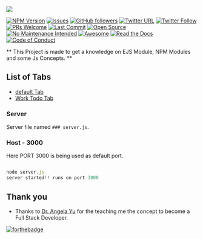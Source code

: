 ![](https://github.com/PPranesh/My_ToDo_version_1/blob/master/public/css/assets/images/logo.png)

[![NPM Version](https://img.shields.io/npm/v/node)](https://img.shields.io/npm/l/todo-list-v1)
[![Issues](https://img.shields.io/github/issues/PPranesh/My_ToDo_version_1)](https://github.com/PPranesh/My_ToDo_version_1/issues)
[![GitHub followers](https://img.shields.io/github/followers/PPranesh?style=social)](https://github.com/PPranesh/My_ToDo_version_1/MyBadges)
[![Twitter URL](https://img.shields.io/twitter/url?style=social&url=https%3A%2F%2Ftwitter.com%2Fpranesh07269610)](https://twitter.com/pranesh07269610)
[![Twitter Follow](https://img.shields.io/twitter/follow/pranesh07269610?style=social)](https://twitter.com/pranesh07269610)
[![PRs Welcome](https://img.shields.io/badge/PRs-welcome-brightgreen.svg?style=flat-square)](http://makeapullrequest.com)
[![Last Commit](https://img.shields.io/github/last-commit/PPranesh/My_ToDo_version_1)]()
[![Open Source](https://badges.frapsoft.com/os/v1/open-source.svg?v=103)](https://opensource.org/)
[![No Maintenance Intended](http://unmaintained.tech/badge.svg)](http://unmaintained.tech/)
[![Awesome](https://cdn.rawgit.com/sindresorhus/awesome/d7305f38d29fed78fa85652e3a63e154dd8e8829/media/badge.svg)](https://github.com/sindresorhus/awesome)
[![Read the Docs](https://readthedocs.org/projects/yt2mp3/badge/?version=latest)](https://yt2mp3.readthedocs.io/en/latest/?badge=latest)
[![Code of Conduct](https://img.shields.io/badge/code%20of-conduct-ff69b4.svg?style=flat)](https://github.com/tterb/hyde/blob/master/docs/CODE_OF_CONDUCT.md) 

** This Project is made to get a knowledge on EJS Module, NPM Modules and some Js Concepts. **

## List of Tabs

* [default Tab](#default_tab)
* [Work Todo Tab](#work_todo_tab)

### Server

Server file named `### server.js`.

### Host - 3000

Here PORT 3000 is being used as default port.

```javascript

node server.js
server started!! runs on port 3000

```

## Thank you

* Thanks to [Dr. Angela Yu](https://www.udemy.com/user/4b4368a3-b5c8-4529-aa65-2056ec31f37e/) for the teaching me the concept to become a Full Stack Developer.

[![forthebadge](https://forthebadge.com/images/featured/featured-built-with-love.svg)](http://forthebadge.com)
<!-- # Badges -->

<!-- ## License -->
<!-- [![MIT License](https://img.shields.io/apm/l/atomic-design-ui.svg?)](https://github.com/tterb/atomic-design-ui/blob/master/LICENSEs) -->
<!-- [![GPLv3 License](https://img.shields.io/badge/License-GPL%20v3-yellow.svg)](https://opensource.org/licenses/) -->
<!-- [![AGPL License](https://img.shields.io/badge/license-AGPL-blue.svg)](http://www.gnu.org/licenses/agpl-3.0) -->

<!-- ## Pull Requests
[![GitHub pull requests](https://img.shields.io/github/issues-pr/cdnjs/cdnjs.svg?style=flat)]() -->

<!-- ## Contributors -->
<!-- [![GitHub contributors](https://img.shields.io/github/contributors/cdnjs/cdnjs.svg?style=flat)]()   -->

<!-- <br> -->

<!-- ## Package Managers
#### NPM   -->

<!-- <!-- [![NPM License](https://img.shields.io/npm/l/all-contributors.svg?style=flat)](https://github.com/tterb/hyde/blob/master/LICENSE) -->


<!-- ## Social Buttons -->

<!-- [![GitHub stars](https://img.shields.io/github/stars/tterb/playmusic.svg?style=social&label=Star)](https://github.com/JonSnow/MyBadges) -->
<!-- [![GitHub forks](https://img.shields.io/github/forks/tterb/playmusic.svg?style=social&label=Fork)](https://github.com/JonSnow/MyBadges) -->  
